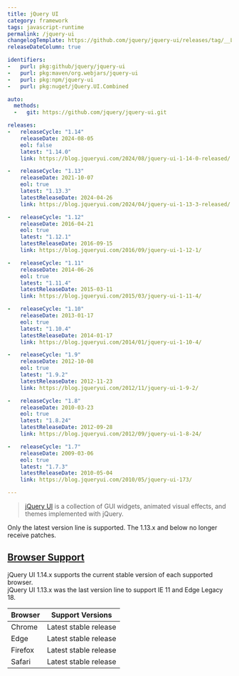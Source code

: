 ```yaml
---
title: jQuery UI
category: framework
tags: javascript-runtime
permalink: /jquery-ui
changelogTemplate: https://github.com/jquery/jquery-ui/releases/tag/__LATEST__
releaseDateColumn: true

identifiers:
-   purl: pkg:github/jquery/jquery-ui
-   purl: pkg:maven/org.webjars/jquery-ui
-   purl: pkg:npm/jquery-ui
-   purl: pkg:nuget/jQuery.UI.Combined

auto:
  methods:
  -   git: https://github.com/jquery/jquery-ui.git

releases:
-   releaseCycle: "1.14"
    releaseDate: 2024-08-05
    eol: false
    latest: "1.14.0"
    link: https://blog.jqueryui.com/2024/08/jquery-ui-1-14-0-released/

-   releaseCycle: "1.13"
    releaseDate: 2021-10-07
    eol: true
    latest: "1.13.3"
    latestReleaseDate: 2024-04-26
    link: https://blog.jqueryui.com/2024/04/jquery-ui-1-13-3-released/

-   releaseCycle: "1.12"
    releaseDate: 2016-04-21
    eol: true
    latest: "1.12.1"
    latestReleaseDate: 2016-09-15
    link: https://blog.jqueryui.com/2016/09/jquery-ui-1-12-1/

-   releaseCycle: "1.11"
    releaseDate: 2014-06-26
    eol: true
    latest: "1.11.4"
    latestReleaseDate: 2015-03-11
    link: https://blog.jqueryui.com/2015/03/jquery-ui-1-11-4/

-   releaseCycle: "1.10"
    releaseDate: 2013-01-17
    eol: true
    latest: "1.10.4"
    latestReleaseDate: 2014-01-17
    link: https://blog.jqueryui.com/2014/01/jquery-ui-1-10-4/

-   releaseCycle: "1.9"
    releaseDate: 2012-10-08
    eol: true
    latest: "1.9.2"
    latestReleaseDate: 2012-11-23
    link: https://blog.jqueryui.com/2012/11/jquery-ui-1-9-2/

-   releaseCycle: "1.8"
    releaseDate: 2010-03-23
    eol: true
    latest: "1.8.24"
    latestReleaseDate: 2012-09-28
    link: https://blog.jqueryui.com/2012/09/jquery-ui-1-8-24/

-   releaseCycle: "1.7"
    releaseDate: 2009-03-06
    eol: true
    latest: "1.7.3"
    latestReleaseDate: 2010-05-04
    link: https://blog.jqueryui.com/2010/05/jquery-ui-173/

---
```



> [jQuery UI](https://jqueryui.com/) is a collection of GUI widgets, animated
> visual effects, and themes implemented with jQuery.


Only the latest version line is supported. The 1.13.x and below no longer receive
patches.

## [Browser Support](https://jqueryui.com/browser-support/)

jQuery UI 1.14.x supports the current stable version of each supported browser.  
jQuery UI 1.13.x was the last version line to support IE 11 and Edge Legacy 18.

| Browser | Support Versions      |
|---------|-----------------------|
| Chrome  | Latest stable release |
| Edge    | Latest stable release |
| Firefox | Latest stable release |
| Safari  | Latest stable release |


